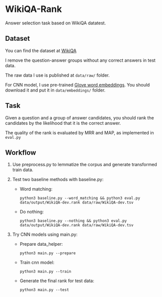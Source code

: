 # WikiQA-Rank
Answer selection task based on WikiQA datatest.

## Dataset

You can find the dataset at [WikiQA](https://www.microsoft.com/en-us/research/publication/wikiqa-a-challenge-dataset-for-open-domain-question-answering/)

I remove the question-answer groups without any correct answers in test data.

The raw data I use is published at `data/raw/` folder.

For CNN model, I use pre-trained [Glove word embeddings](http://nlp.stanford.edu/projects/glove/). You should download it and put it in `data/embeddings/` folder.

## Task

Given a question and a group of answer candidates, you should rank the candidates by the likelihood that it is the correct answer.

The quality of the rank is evaluated by MRR and MAP, as implemented in `eval.py`


## Workflow

1. Use preprocess.py to lemmatize the corpus and generate transformed train data.

2. Test two baseline methods with baseline.py:
    
    * Word matching: 
    
        ```python3 baseline.py --word_matching && python3 eval.py data/output/WikiQA-dev.rank data/raw/WikiQA-dev.tsv```
    
    * Do nothing: 
    
        ```python3 baseline.py --nothing && python3 eval.py data/output/WikiQA-dev.rank data/raw/WikiQA-dev.tsv```
    
3. Try CNN models using main.py:

    * Prepare data_helper: 
    
        ```python3 main.py --prepare```
    
    * Train cnn model: 
    
        ```python3 main.py --train```
    
    * Generate the final rank for test data: 
    
        ```python3 main.py --test```
    
    
    

